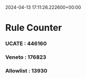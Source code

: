 2024-04-13 17:11:26.222600+00:00
# Rule Counter 
 ### UCATE : 446160

 ### Veneto : 176823

 ### Allowlist : 13930